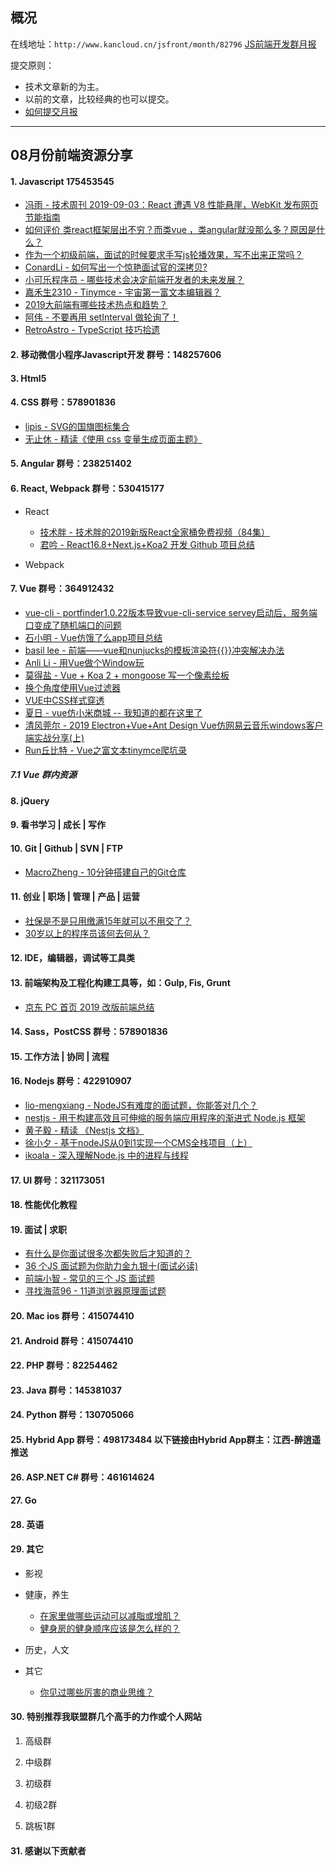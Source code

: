 ## 概况

在线地址：`http://www.kancloud.cn/jsfront/month/82796` [JS前端开发群月报](http://www.kancloud.cn/jsfront/month/82796)


提交原则：

- 技术文章新的为主。
- 以前的文章，比较经典的也可以提交。
- [如何提交月报](http://www.kancloud.cn/jsfront/month/227309)

---


## 08月份前端资源分享
#### 1. Javascript 175453545
- [冯雨 - 技术周刊 2019-09-03：React 遭遇 V8 性能悬崖，WebKit 发布网页节能指南](https://zhuanlan.zhihu.com/p/81008482)
- [如何评价 类react框架层出不穷？而类vue ，类angular就没那么多？原因是什么？](https://www.zhihu.com/question/344288548)
- [作为一个初级前端，面试的时候要求手写js轮播效果，写不出来正常吗？](https://www.zhihu.com/question/326363448)
- [ConardLi - 如何写出一个惊艳面试官的深拷贝?](https://juejin.im/post/5d6aa4f96fb9a06b112ad5b1)
- [小可乐程序员 - 哪些技术会决定前端开发者的未来发展？](https://zhuanlan.zhihu.com/p/81807027)
- [嘉禾生2310 - Tinymce - 宇宙第一富文本编辑器？](https://juejin.im/post/5d7f36a95188257fed0aa1e9)
- [2019大前端有哪些技术热点和趋势？](https://zhuanlan.zhihu.com/p/79794291)
- [阿伟 - 不要再用 setInterval 做轮询了！](https://zhuanlan.zhihu.com/p/83523133)
- [RetroAstro - TypeScript 技巧拾遗](https://juejin.im/post/5d8c983f518825093212e305)

#### 2. 移动微信小程序Javascript开发 群号：148257606

#### 3. Html5

#### 4. CSS  群号：578901836
- [lipis - SVG的国旗图标集合](https://github.com/lipis/flag-icon-css)
- [无止休 - 精读《使用 css 变量生成页面主题》](https://zhuanlan.zhihu.com/p/80762243)

#### 5. Angular 群号：238251402

#### 6. React, Webpack 群号：530415177
- React

  - [技术胖 - 技术胖的2019新版React全家桶免费视频（84集）](https://juejin.im/post/5d817a15f265da039929a761)
  - [君吟 - React16.8+Next.js+Koa2 开发 Github 项目总结](https://juejin.im/entry/5d89b8b4518825092202f1a9)

- Webpack



#### 7. Vue 群号：364912432
- [vue-cli - portfinder1.0.22版本导致vue-cli-service servey启动后，服务端口变成了随机端口的问题](https://github.com/vuejs/vue-cli/issues/4460)
- [石小明 - Vue仿饿了么app项目总结](https://juejin.im/post/5d690163e51d4561e224a385)
- [basil lee - 前端——vue和nunjucks的模板渲染符{{}}冲突解决办法](https://blog.csdn.net/u014132820/article/details/84921849)
- [Anli Li - 用Vue做个Window玩](https://zhuanlan.zhihu.com/p/81711573)
- [莫得盐 - Vue + Koa 2 + mongoose 写一个像素绘板](https://juejin.im/post/5d74b698f265da03c81546fb)
- [换个角度使用Vue过滤器](https://mp.weixin.qq.com/s/ePLiU05jMcfA_ZmJkrF31w)
- [VUE中CSS样式穿透](https://mp.weixin.qq.com/s/7_FSgdgzKkFLFHS_p7micA)
- [夏日 - vue仿小米商城 -- 我知道的都在这里了](https://zhuanlan.zhihu.com/p/78088536)
- [清风莞尔 - 2019 Electron+Vue+Ant Design Vue仿网易云音乐windows客户端实战分享(上)](https://juejin.im/post/5d77a620518825636c0d1763)
- [Run丘比特 - Vue之富文本tinymce爬坑录](https://juejin.im/entry/5d83431c5188250d7e55b67c)

##### 7.1 Vue 群内资源


#### 8. jQuery

#### 9. 看书学习 | 成长 | 写作

#### 10. Git | Github | SVN | FTP
- [MacroZheng - 10分钟搭建自己的Git仓库](https://juejin.im/entry/5d63d6a7f265da03a53a4527)

#### 11. 创业 | 职场 | 管理 | 产品 | 运营
- [社保是不是只用缴满15年就可以不用交了？](https://www.zhihu.com/question/47845109/)
- [30岁以上的程序员该何去何从？](https://www.zhihu.com/question/268216396/)

#### 12. IDE，编辑器，调试等工具类

#### 13. 前端架构及工程化构建工具等，如：Gulp, Fis, Grunt
- [京东 PC 首页 2019 改版前端总结](https://juejin.im/post/5d71c98a6fb9a06ae8362f52)

#### 14. Sass，PostCSS  群号：578901836

#### 15. 工作方法 | 协同 | 流程


#### 16. Nodejs 群号：422910907
- [lio-mengxiang - NodeJS有难度的面试题，你能答对几个？](https://juejin.im/post/5d2fc598e51d4577596487a3)
- [nestjs - 用于构建高效且可伸缩的服务端应用程序的渐进式 Node.js 框架](https://docs.nestjs.cn/)
- [黄子毅 - 精读 《Nestjs 文档》](https://zhuanlan.zhihu.com/p/28621374)
- [徐小夕 - 基于nodeJS从0到1实现一个CMS全栈项目（上）](https://juejin.im/post/5d8af4cd6fb9a04e0925f3d8)
- [ikoala - 深入理解Node.js 中的进程与线程](https://juejin.im/post/5d43017be51d4561f40adcf9)

#### 17. UI 群号：321173051

#### 18. 性能优化教程

#### 19. 面试 | 求职
- [有什么是你面试很多次都失败后才知道的？](https://www.zhihu.com/question/290543744/)
- [36 个JS 面试题为你助力金九银十(面试必读)](https://juejin.im/post/5d7596055188253e4b2f0c29)
- [前端小智 - 常见的三个 JS 面试题](https://juejin.im/post/5d8bfef051882511f444f565)
- [寻找海蓝96 - 11道浏览器原理面试题](https://juejin.im/post/5d89798d6fb9a06b102769b1)

#### 20. Mac ios 群号：415074410

#### 21. Android 群号：415074410

#### 22. PHP 群号：82254462

#### 23. Java 群号：145381037

#### 24. Python 群号：130705066

#### 25. Hybrid App 群号：498173484 以下链接由Hybrid App群主：江西-醉逍遥推送

#### 26. ASP.NET C# 群号：461614624

#### 27. Go

#### 28. 英语

#### 29. 其它

- 影视


- 健康，养生

  - [在家里做哪些运动可以减脂或增肌？](https://www.zhihu.com/question/27987054/)
  - [健身房的健身顺序应该是怎么样的？](https://www.zhihu.com/question/341373203)


- 历史，人文


- 其它

  - [你见过哪些厉害的商业思维？](https://www.zhihu.com/question/334316502)


#### 30. 特别推荐我联盟群几个高手的力作或个人网站

1. 高级群



2. 中级群


3. 初级群

4. 初级2群


5. 跳板1群


#### 31. 感谢以下贡献者

